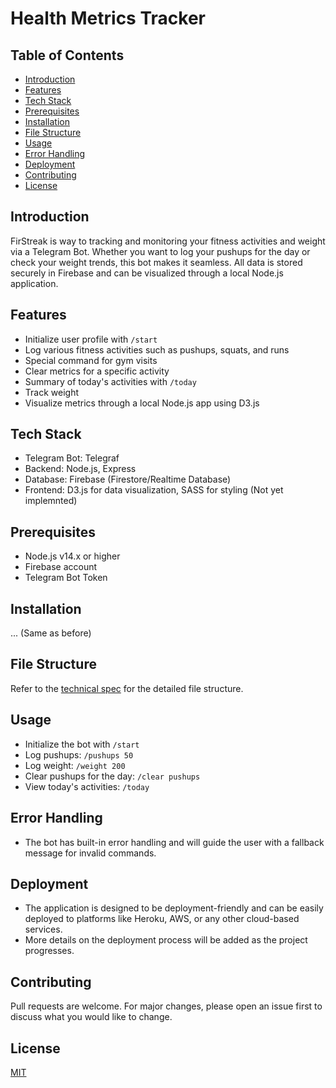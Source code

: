 # Health Metrics Tracker

## Table of Contents
- [Introduction](#introduction)
- [Features](#features)
- [Tech Stack](#tech-stack)
- [Prerequisites](#prerequisites)
- [Installation](#installation)
- [File Structure](#file-structure)
- [Usage](#usage)
- [Error Handling](#error-handling)
- [Deployment](#deployment)
- [Contributing](#contributing)
- [License](#license)

## Introduction
FirStreak is way to tracking and monitoring your fitness activities and weight via a Telegram Bot. Whether you want to log your pushups for the day or check your weight trends, this bot makes it seamless. All data is stored securely in Firebase and can be visualized through a local Node.js application.

## Features
- Initialize user profile with `/start`
- Log various fitness activities such as pushups, squats, and runs
- Special command for gym visits
- Clear metrics for a specific activity
- Summary of today's activities with `/today`
- Track weight
- Visualize metrics through a local Node.js app using D3.js

## Tech Stack
- Telegram Bot: Telegraf
- Backend: Node.js, Express
- Database: Firebase (Firestore/Realtime Database)
- Frontend: D3.js for data visualization, SASS for styling (Not yet implemnted)

## Prerequisites
- Node.js v14.x or higher
- Firebase account
- Telegram Bot Token

## Installation

... (Same as before)

## File Structure
Refer to the [technical spec](link-to-spec) for the detailed file structure.

## Usage
- Initialize the bot with `/start`
- Log pushups: `/pushups 50`
- Log weight: `/weight 200`
- Clear pushups for the day: `/clear pushups`
- View today's activities: `/today`

## Error Handling
- The bot has built-in error handling and will guide the user with a fallback message for invalid commands.

## Deployment
- The application is designed to be deployment-friendly and can be easily deployed to platforms like Heroku, AWS, or any other cloud-based services.
- More details on the deployment process will be added as the project progresses.

## Contributing
Pull requests are welcome. For major changes, please open an issue first to discuss what you would like to change.

## License
[MIT](https://choosealicense.com/licenses/mit/)
